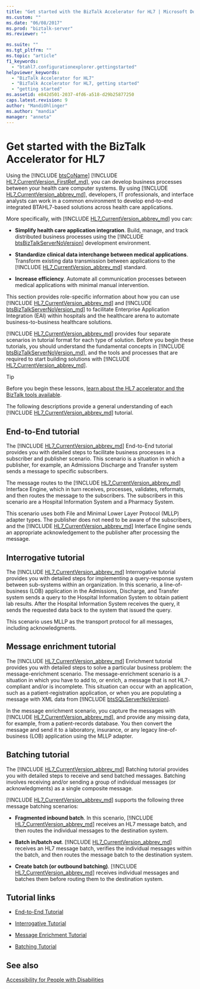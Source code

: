 ```yaml
---
title: "Get started with the BizTalk Accelerator for HL7 | Microsoft Docs"
ms.custom: ""
ms.date: "06/08/2017"
ms.prod: "biztalk-server"
ms.reviewer: ""

ms.suite: ""
ms.tgt_pltfrm: ""
ms.topic: "article"
f1_keywords: 
  - "btahl7.configurationexplorer.gettingstarted"
helpviewer_keywords: 
  - "BizTalk Accelerator for HL7"
  - "BizTalk Accelerator for HL7, getting started"
  - "getting started"
ms.assetid: e842d501-2037-4fd6-a518-d29b25877250
caps.latest.revision: 9
author: "MandiOhlinger"
ms.author: "mandia"
manager: "anneta"
---
```

# Get started with the BizTalk Accelerator for HL7
Using the [!INCLUDE [btsCoName](../../includes/btsconame-md.md)] [!INCLUDE [HL7_CurrentVersion_FirstRef_md](../../includes/hl7-currentversion-firstref-md.md)], you can develop business processes between your health care computer systems. By using [!INCLUDE [HL7_CurrentVersion_abbrev_md](../../includes/hl7-currentversion-abbrev-md.md)], developers, IT professionals, and interface analysts can work in a common environment to develop end-to-end integrated BTAHL7-based solutions across health care applications.  
  
 More specifically, with [!INCLUDE [HL7_CurrentVersion_abbrev_md](../../includes/hl7-currentversion-abbrev-md.md)] you can:  
  
- <strong>Simplify health care application integration</strong>. Build, manage, and track distributed business processes using the [!INCLUDE [btsBizTalkServerNoVersion](../../includes/btsbiztalkservernoversion-md.md)] development environment.  
  
- <strong>Standardize clinical data interchange between medical applications</strong>. Transform existing data transmission between applications to the [!INCLUDE [HL7_CurrentVersion_abbrev_md](../../includes/hl7-currentversion-abbrev-md.md)] standard.  
  
- **Increase efficiency**. Automate all communication processes between medical applications with minimal manual intervention.  

This section provides role-specific information about how you can use [!INCLUDE [HL7_CurrentVersion_abbrev_md](../../includes/hl7-currentversion-abbrev-md.md)] and [!INCLUDE [btsBizTalkServerNoVersion_md](../../includes/btsbiztalkservernoversion-md.md)] to facilitate Enterprise Application Integration (EAI) within hospitals and the healthcare arena to automate business-to-business healthcare solutions.  
  
[!INCLUDE [HL7_CurrentVersion_abbrev_md](../../includes/hl7-currentversion-abbrev-md.md)] provides four separate scenarios in tutorial format for each type of solution. Before you begin these tutorials, you should understand the fundamental concepts in [!INCLUDE [btsBizTalkServerNoVersion_md](../../includes/btsbiztalkservernoversion-md.md)], and the tools and processes that are required to start building solutions with [!INCLUDE [HL7_CurrentVersion_abbrev_md](../../includes/hl7-currentversion-abbrev-md.md)].  

> [!TIP] 
> Before you begin these lessons, [learn about the HL7 accelerator and the BizTalk tools available](../../adapters-and-accelerators/accelerator-hl7/learn-the-hl7-accelerator-and-the-biztalk-tools-available.md).  
  
 The following descriptions provide a general understanding of each [!INCLUDE [HL7_CurrentVersion_abbrev_md](../../includes/hl7-currentversion-abbrev-md.md)] tutorial.  
  
## End-to-End tutorial  
 The [!INCLUDE [HL7_CurrentVersion_abbrev_md](../../includes/hl7-currentversion-abbrev-md.md)] End-to-End tutorial provides you with detailed steps to facilitate business processes in a subscriber and publisher scenario. This scenario is a situation in which a publisher, for example, an Admissions Discharge and Transfer system sends a message to specific subscribers.  
  
 The message routes to the [!INCLUDE [HL7_CurrentVersion_abbrev_md](../../includes/hl7-currentversion-abbrev-md.md)] Interface Engine, which in turn receives, processes, validates, reformats, and then routes the message to the subscribers. The subscribers in this scenario are a Hospital Information System and a Pharmacy System.  
  
 This scenario uses both File and Minimal Lower Layer Protocol (MLLP) adapter types. The publisher does not need to be aware of the subscribers, and the [!INCLUDE [HL7_CurrentVersion_abbrev_md](../../includes/hl7-currentversion-abbrev-md.md)] Interface Engine sends an appropriate acknowledgement to the publisher after processing the message.  
  
## Interrogative tutorial  
 The [!INCLUDE [HL7_CurrentVersion_abbrev_md](../../includes/hl7-currentversion-abbrev-md.md)] Interrogative tutorial provides you with detailed steps for implementing a query-response system between sub-systems within an organization. In this scenario, a line-of-business (LOB) application in the Admissions, Discharge, and Transfer system sends a query to the Hospital Information System to obtain patient lab results. After the Hospital Information System receives the query, it sends the requested data back to the system that issued the query.  
  
 This scenario uses MLLP as the transport protocol for all messages, including acknowledgments.  
  
## Message enrichment tutorial  
 The [!INCLUDE [HL7_CurrentVersion_abbrev_md](../../includes/hl7-currentversion-abbrev-md.md)] Enrichment tutorial provides you with detailed steps to solve a particular business problem: the message-enrichment scenario. The message-enrichment scenario is a situation in which you have to add to, or enrich, a message that is not HL7-compliant and/or is incomplete. This situation can occur with an application, such as a patient-registration application, or when you are populating a message with XML data from [!INCLUDE [btsSQLServerNoVersion](../../includes/btssqlservernoversion-md.md)].  
  
 In the message enrichment scenario, you capture the messages with [!INCLUDE [HL7_CurrentVersion_abbrev_md](../../includes/hl7-currentversion-abbrev-md.md)], and provide any missing data, for example, from a patient-records database. You then convert the message and send it to a laboratory, insurance, or any legacy line-of-business (LOB) application using the MLLP adapter.  
  
## Batching tutorial  
 The [!INCLUDE [HL7_CurrentVersion_abbrev_md](../../includes/hl7-currentversion-abbrev-md.md)] Batching tutorial provides you with detailed steps to receive and send batched messages. Batching involves receiving and/or sending a group of individual messages (or acknowledgments) as a single composite message.  
  
[!INCLUDE [HL7_CurrentVersion_abbrev_md](../../includes/hl7-currentversion-abbrev-md.md)] supports the following three message batching scenarios:  
  
- <strong>Fragmented inbound batch</strong>. In this scenario, [!INCLUDE [HL7_CurrentVersion_abbrev_md](../../includes/hl7-currentversion-abbrev-md.md)] receives an HL7 message batch, and then routes the individual messages to the destination system.  
  
- <strong>Batch in/batch out</strong>. [!INCLUDE [HL7_CurrentVersion_abbrev_md](../../includes/hl7-currentversion-abbrev-md.md)] receives an HL7 message batch, verifies the individual messages within the batch, and then routes the message batch to the destination system.  
  
- <strong>Create batch (or outbound batching)</strong>. [!INCLUDE [HL7_CurrentVersion_abbrev_md](../../includes/hl7-currentversion-abbrev-md.md)] receives individual messages and batches them before routing them to the destination system.  
  
## Tutorial links  
  
-   [End-to-End Tutorial](../../adapters-and-accelerators/accelerator-hl7/end-to-end-tutorial1.md)  
  
-   [Interrogative Tutorial](../../adapters-and-accelerators/accelerator-hl7/interrogative-tutorial.md)  
  
-   [Message Enrichment Tutorial](../../adapters-and-accelerators/accelerator-hl7/message-enrichment-tutorial.md)  
  
-   [Batching Tutorial](../../adapters-and-accelerators/accelerator-hl7/batching-tutorial.md)
  
## See also
  
[Accessibility for People with Disabilities](../../adapters-and-accelerators/accelerator-hl7/accessibility-for-people-with-disabilities5.md)